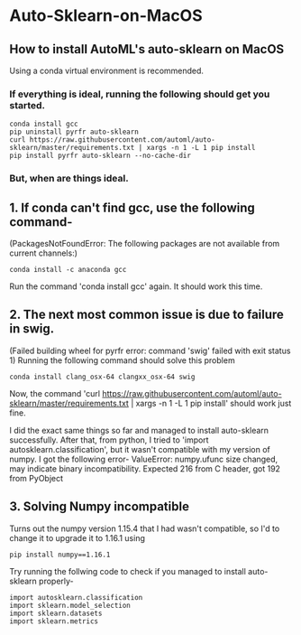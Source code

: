 # Auto-Sklearn-on-MacOS

## How to install AutoML's auto-sklearn on MacOS
Using a conda virtual environment is recommended.

### If everything is ideal, running the following should get you started.
```
conda install gcc
pip uninstall pyrfr auto-sklearn
curl https://raw.githubusercontent.com/automl/auto-sklearn/master/requirements.txt | xargs -n 1 -L 1 pip install
pip install pyrfr auto-sklearn --no-cache-dir
```

### But, when are things ideal.
## 1. If conda can't find gcc, use the following command-
(PackagesNotFoundError: The following packages are not available from current channels:)
```
conda install -c anaconda gcc
```
Run the command 'conda install gcc' again. It should work this time.

## 2. The next most common issue is due to failure in swig.
(Failed building wheel for pyrfr
error: command 'swig' failed with exit status 1)
Running the following command should solve this problem
```
conda install clang_osx-64 clangxx_osx-64 swig
```
Now, the command 'curl https://raw.githubusercontent.com/automl/auto-sklearn/master/requirements.txt | xargs -n 1 -L 1 pip install' should work just fine.

I did the exact same things so far and managed to install auto-sklearn successfully. After that, from python, I tried to 'import autosklearn.classification', but it wasn't compatible with my version of numpy.
I got the following error- ValueError: numpy.ufunc size changed, may indicate binary incompatibility. Expected 216 from C header, got 192 from PyObject

## 3. Solving Numpy incompatible
Turns out the numpy version 1.15.4 that I had wasn't compatible, so I'd to change it to upgrade it to 1.16.1 using
```
pip install numpy==1.16.1
```

Try running the follwing code to check if you managed to install auto-sklearn properly-
```
import autosklearn.classification
import sklearn.model_selection
import sklearn.datasets
import sklearn.metrics
```
